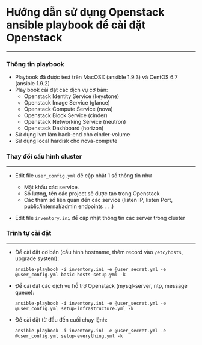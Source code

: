 Hướng dẫn sử dụng Openstack ansible playbook để cài đặt Openstack
=================================================================
---
### Thông tin playbook
- Playbook đã được test trên MacOSX (ansible 1.9.3) và CentOS 6.7 (ansible 1.9.2)
- Play book cài đặt các dịch vụ cơ bản:
	* Openstack Identity Service (keystone)
	* Openstack Image Service (glance)
	* Openstack Compute Service (nova)
	* Openstack Block Service (cinder)
	* Openstack Networking Service (neutron)
	* Openstack Dashboard (horizon)
- Sử dụng lvm làm back-end cho cinder-volume
- Sử dụng local hardisk cho nova-compute

### Thay đổi cấu hình cluster
---
- Edit file `user_config.yml` để cập nhật 1 số thông tin như
	* Mật khẩu các service.
	* Số lượng, tên các project sẽ được tạo trong Openstack
	* Các tham số liên quan đến các service (listen IP, listen Port, public/internal/admin endpoints . . .)

- Edit file `inventory.ini` để câp nhật thông tin các server trong cluster

### Trình tự cài đặt
---
- Để cài đặt cơ bản (cấu hình hostname, thêm record vào `/etc/hosts`, upgrade system):

	```ansible-playbook -i inventory.ini -e @user_secret.yml -e @user_config.yml basic-hosts-setup.yml -k```
- Để cài đặt các dịch vụ hỗ trợ Openstack (mysql-server, ntp, message queue):

	```ansible-playbook -i inventory.ini -e @user_secret.yml -e @user_config.yml setup-infrastructure.yml -k```
- Để cài đặt từ đầu đến cuối chạy lệnh:

	```ansible-playbook -i inventory.ini -e @user_secret.yml -e @user_config.yml setup-everything.yml -k```
